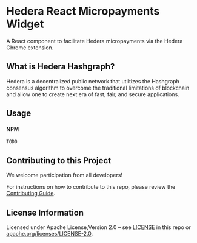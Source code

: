 # Hedera React Micropayments Widget 

A React component to facilitate Hedera micropayments via the Hedera Chrome extension.

## What is Hedera Hashgraph?
Hedera is a decentralized public network that utiltizes the Hashgraph consensus algorithm to overcome the traditional limitations of blockchain and allow one to create next era of fast, fair, and secure applications. 

## Usage

#### NPM

```
TODO
```

## Contributing to this Project

We welcome participation from all developers!

For instructions on how to contribute to this repo, please review the [Contributing Guide](CONTRIBUTING.md).

## License Information

Licensed under Apache License,Version 2.0 – see [LICENSE](LICENSE) in this repo or [apache.org/licenses/LICENSE-2.0](http://www.apache.org/licenses/LICENSE-2.0).
